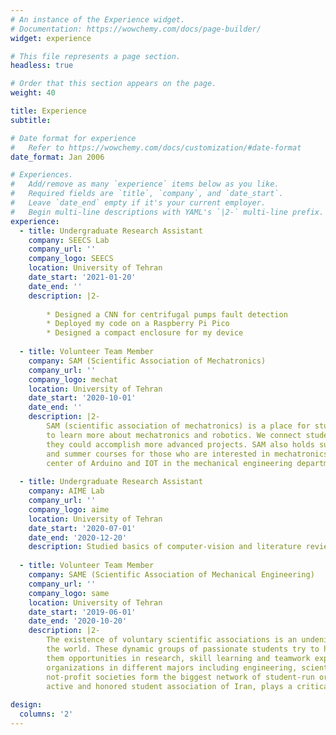 ```yaml
---
# An instance of the Experience widget.
# Documentation: https://wowchemy.com/docs/page-builder/
widget: experience

# This file represents a page section.
headless: true

# Order that this section appears on the page.
weight: 40

title: Experience
subtitle:

# Date format for experience
#   Refer to https://wowchemy.com/docs/customization/#date-format
date_format: Jan 2006

# Experiences.
#   Add/remove as many `experience` items below as you like.
#   Required fields are `title`, `company`, and `date_start`.
#   Leave `date_end` empty if it's your current employer.
#   Begin multi-line descriptions with YAML's `|2-` multi-line prefix.
experience:
  - title: Undergraduate Research Assistant
    company: SEECS Lab
    company_url: ''
    company_logo: SEECS
    location: University of Tehran
    date_start: '2021-01-20'
    date_end: ''
    description: |2-
    
        * Designed a CNN for centrifugal pumps fault detection
        * Deployed my code on a Raspberry Pi Pico
        * Designed a compact enclosure for my device
        
  - title: Volunteer Team Member
    company: SAM (Scientific Association of Mechatronics)
    company_url: ''
    company_logo: mechat
    location: University of Tehran
    date_start: '2020-10-01'
    date_end: ''
    description: |2-
        SAM (scientific association of mechatronics) is a place for students of the University of Tehran
        to learn more about mechatronics and robotics. We connect students from different majors so that
        they could accomplish more advanced projects. SAM also holds subject-related seminars, workshops,
        and summer courses for those who are interested in mechatronics and robotics. We are known as the
        center of Arduino and IOT in the mechanical engineering department
    
  - title: Undergraduate Research Assistant
    company: AIME Lab
    company_url: ''
    company_logo: aime
    location: University of Tehran
    date_start: '2020-07-01'
    date_end: '2020-12-20'
    description: Studied basics of computer-vision and literature reviewed bone landmarking
    
  - title: Volunteer Team Member
    company: SAME (Scientific Association of Mechanical Engineering)
    company_url: ''
    company_logo: same
    location: University of Tehran
    date_start: '2019-06-01'
    date_end: '2020-10-20'
    description: |2-
        The existence of voluntary scientific associations is an undeniable part of educational systems around
        the world. These dynamic groups of passionate students try to help others improve their skills by providing
        them opportunities in research, skill learning and teamwork experience. University of Tehran has +190 student
        organizations in different majors including engineering, scientific, cultural and artistic fields. These
        not-profit societies form the biggest network of student-run organizations at Iran. SAME as the most prestigious,
        active and honored student association of Iran, plays a critical role in University of Tehran.
    
design:
  columns: '2'
---
```

